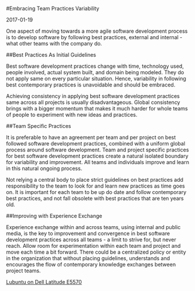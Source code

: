 #Embracing Team Practices Variability

2017-01-19

<!--- tags: agile -->

One aspect of moving towards a more agile software development process is to develop software by following best practices, external and internal - what other teams with the company do.

##Best Practices As Initial Guidelines

Best software development practices change with time, technology used, people involved, actual system built, and domain being modeled. They do not apply same on every particular situation. Hence, variability in following best contemporary practices is unavoidable and should be embraced.

Achieving consistency in applying best software development practices same across all projects is usually disadvantageous. Global consistency brings with a bigger momentum that makes it much harder for whole teams of people to experiment with new ideas and practices.

##Team Specific Practices

It is preferable to have an agreement per team and per project on best followed software development practices, combined with a uniform global process around software development. Team and project specific practices for best software development practices create a natural isolated boundary for variability and improvement. All teams and individuals improve and learn in this natural ongoing process.

Not relying a central body to place strict guidelines on best practices add responsibility to the team to look for and learn new practices as time goes on. It is important for each team to be up do date and follow contemporary best practices, and not fall obsolete with best practices that are ten years old.

##Improving with Experience Exchange 

Experience exchange within and across teams, using internal and public media, is the key to improvement and convergence in best software development practices across all teams - a limit to strive for, but never reach. Allow room for experimentation within each team and project and move each time a bit forward. There could be a centralized policy or entity in the organization that without placing guidelines, understands and encourages the flow of contemporary knowledge exchanges between project teams.

<ins class='nfooter'><a rel='next' id='fnext' href='#blog/2016/2016-12-30-Lubuntu-on-Dell-Latitude-E5570.md'>Lubuntu on Dell Latitude E5570</a></ins>
